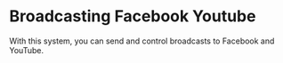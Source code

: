 # Broadcasting Facebook Youtube

With this system, you can send and control broadcasts to Facebook and YouTube.
